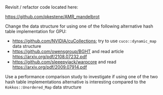 Revisit / refactor code located here:

https://github.com/pkestene/AMR_mandelbrot

Change the data structure for using one of the following alternative hash table implementation for GPU:
- https://github.com/NVIDIA/cuCollections; try to use `cuco::dynamic_map` data structure
- https://github.com/owensgroup/BGHT and read article https://arxiv.org/pdf/2108.07232.pdf
- https://github.com/sleeepyjack/warpcore and read https://arxiv.org/pdf/2009.07914.pdf

Use a performance comparison study to investigate if using one of the two hash table implementations alternative is interesting compared to the `Kokkos::Unordered_Map` data structure
